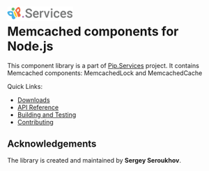# <img src="https://github.com/pip-services/pip-services/raw/master/design/Logo.png" alt="Pip.Services Logo" style="max-width:30%"> <br/> Memcached components for Node.js

This component library is a part of [Pip.Services](https://github.com/pip-services/pip-services) project.
It contains Memcached components: MemcachedLock and MemcachedCache

Quick Links:

* [Downloads](https://github.com/pip-services-node/pip-services-memcached-node/blob/master/doc/Downloads.md)
* [API Reference](https://rawgit.com/pip-services-node/pip-services-memcached-node/master/doc/api/index.html)
* [Building and Testing](https://github.com/pip-services/pip-services-memcached-node/blob/master/doc/Development.md)
* [Contributing](https://github.com/pip-services/pip-services-memcached-node/blob/master/doc/Development.md/#contrib)

## Acknowledgements

The library is created and maintained by **Sergey Seroukhov**.
